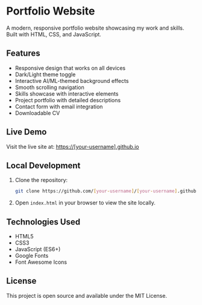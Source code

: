 # Portfolio Website

A modern, responsive portfolio website showcasing my work and skills. Built with HTML, CSS, and JavaScript.

## Features

- Responsive design that works on all devices
- Dark/Light theme toggle
- Interactive AI/ML-themed background effects
- Smooth scrolling navigation
- Skills showcase with interactive elements
- Project portfolio with detailed descriptions
- Contact form with email integration
- Downloadable CV

## Live Demo

Visit the live site at: [https://[your-username].github.io](https://[your-username].github.io)

## Local Development

1. Clone the repository:
   ```bash
   git clone https://github.com/[your-username]/[your-username].github.io.git
   ```

2. Open `index.html` in your browser to view the site locally.

## Technologies Used

- HTML5
- CSS3
- JavaScript (ES6+)
- Google Fonts
- Font Awesome Icons

## License

This project is open source and available under the MIT License. 